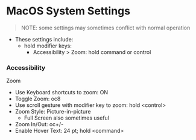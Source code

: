 # MacOS System Settings

> NOTE: some settings may sometimes conflict with normal operation
- These settings include:
  - hold modifier keys:
    - Accessibility &gt; Zoom: hold command or control

### Accessibility
Zoom
- Use Keyboard shortcuts to zoom: ON
- Toggle Zoom: oc8
- Use scroll gesture with modifier key to zoom: hold &lt;control&gt;
- Zoom Style: Picture-in-picture
  - Full Screen also sometimes useful
- Zoom In/Out: oc+/-
- Enable Hover Text: 24 pt; hold &lt;command&gt;
